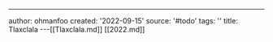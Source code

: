 ---
author: ohmanfoo
created: '2022-09-15'
source: '#todo'
tags: ''
title: Tlaxclala
---[[Tlaxclala.md]]
[[2022.md]]
